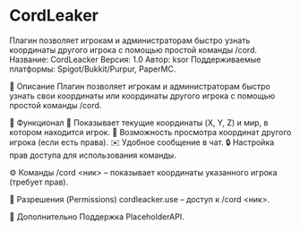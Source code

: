 # CordLeaker
Плагин позволяет игрокам и администраторам быстро узнать координаты другого игрока с помощью простой команды /cord.
Название: CordLeacker
Версия: 1.0
Автор: ksor
Поддерживаемые платформы: Spigot/Bukkit/Purpur, PaperMC.

📌 Описание
Плагин позволяет игрокам и администраторам быстро узнать свои координаты или координаты другого игрока с помощью простой команды /cord.

🔧 Функционал
📍 Показывает текущие координаты (X, Y, Z) и мир, в котором находится игрок.
👥 Возможность просмотра координат другого игрока (если есть права).
✉️ Удобное сообщение в чат.
🔒 Настройка прав доступа для использования команды.

⚙️ Команды
/cord <ник> – показывает координаты указанного игрока (требует прав).

🔐 Разрешения (Permissions)
cordleacker.use – доступ к /cord <ник>.

📜 Дополнительно
Поддержка PlaceholderAPI.
